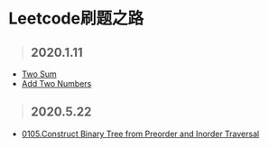 # Leetcode刷题之路

> ## **2020.1.11**

- [Two Sum](https://github.com/Diobrandokill/leetcode-notes/blob/master/problems/hash/0001.Two%20Sum.md)
- [Add Two Numbers](https://github.com/Diobrandokill/leetcode-notes/blob/master/problems/linkedlist/0002.Add%20Two%20Numbers.md)

> ## **2020.5.22**
- [0105.Construct Binary Tree from Preorder and Inorder Traversal](https://github.com/Diobrandokill/leetcode-notes/blob/master/problems/tree/0105.Construct%20Binary%20Tree%20from%20Preorder%20and%20Inorder%20Traversal.md)

